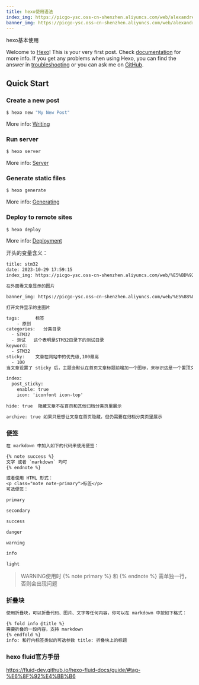 ```yaml
---
title: hexo使用语法
index_img: https://picgo-ysc.oss-cn-shenzhen.aliyuncs.com/web/alexandre-lallemand-JE8vJ-sk1K4-unsplash.jpg
banner_img: https://picgo-ysc.oss-cn-shenzhen.aliyuncs.com/web/alexandre-lallemand-JE8vJ-sk1K4-unsplash.jpg
---
```

hexo基本使用
<!-- more -->
Welcome to [Hexo](https://hexo.io/)! This is your very first post. Check [documentation](https://hexo.io/docs/) for more info. If you get any problems when using Hexo, you can find the answer in [troubleshooting](https://hexo.io/docs/troubleshooting.html) or you can ask me on [GitHub](https://github.com/hexojs/hexo/issues).

## Quick Start

### Create a new post

``` bash
$ hexo new "My New Post"
```

More info: [Writing](https://hexo.io/docs/writing.html)

### Run server

``` bash
$ hexo server
```

More info: [Server](https://hexo.io/docs/server.html)

### Generate static files

``` bash
$ hexo generate
```

More info: [Generating](https://hexo.io/docs/generating.html)

### Deploy to remote sites

``` bash
$ hexo deploy
```

More info: [Deployment](https://hexo.io/docs/one-command-deployment.html)

开头的变量含义：  
```txt
title: stm32  
date: 2023-10-29 17:59:15  
index_img: https://picgo-ysc.oss-cn-shenzhen.aliyuncs.com/web/%E5%BD%92%E6%A1%A3.jpg  

在外面看文章显示的图片

banner_img: https://picgo-ysc.oss-cn-shenzhen.aliyuncs.com/web/%E5%88%86%E7%B1%BB.jpg   

打开文件显示的主图片

tags:      标签
    - 原创   
categories:   分类目录
  - STM32   
  - 测试   这个表明是STM32目录下的测试目录
keyword:    
  - STM32   
sticky:    文章在网站中的优先级,100最高
  - 100   
当文章设置了 sticky 后，主题会默认在首页文章标题前增加一个图标，来标识这是一个置顶文章，你可以通过主题配置去关闭或修改这个功能：

index:
  post_sticky:
    enable: true
    icon: 'iconfont icon-top'
    
hide: true  隐藏文章不在首页和其他归档分类页里展示

archive: true 如果只是想让文章在首页隐藏，但仍需要在归档分类页里展示    
```
### 便签
```txt
在 markdown 中加入如下的代码来使用便签：

{% note success %}
文字 或者 `markdown` 均可
{% endnote %}

或者使用 HTML 形式：
<p class="note note-primary">标签</p>
可选便签：

primary

secondary

success

danger

warning

info

light
```
>WARNING使用时 {% note primary %} 和 {% endnote %} 需单独一行，否则会出现问题

### 折叠块
```txt
使用折叠块，可以折叠代码、图片、文字等任何内容，你可以在 markdown 中按如下格式：

{% fold info @title %}
需要折叠的一段内容，支持 markdown
{% endfold %}
info: 和行内标签类似的可选参数 title: 折叠块上的标题
```
### hexo fluid官方手册
https://fluid-dev.github.io/hexo-fluid-docs/guide/#tag-%E6%8F%92%E4%BB%B6